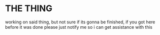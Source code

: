 # THE THING

working on said thing, but not sure if its gonna be finished, if you got here before it was done please just notify me so i can get assistance with this